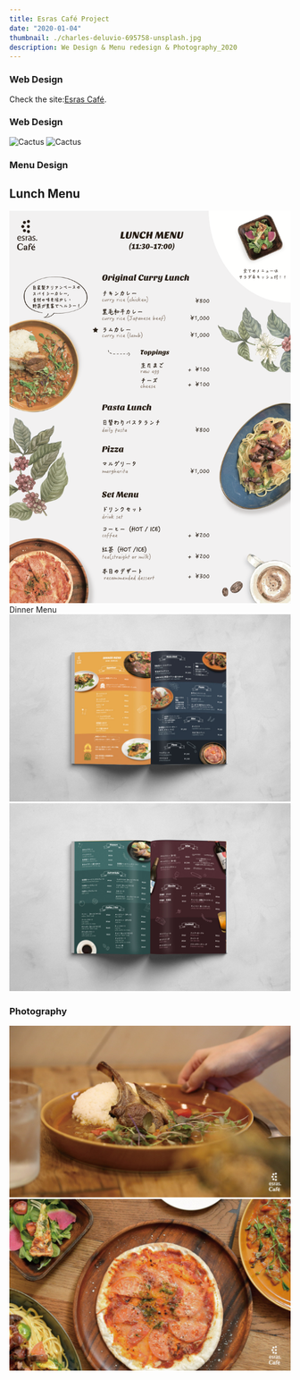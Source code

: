 ```yaml
---
title: Esras Café Project
date: "2020-01-04"
thumbnail: ./charles-deluvio-695758-unsplash.jpg
description: We Design & Menu redesign & Photography_2020
---
```

### Web Design
Check the site:<a href="https://foodwebpage.netlify.app">Esras Café</a>.
### Web Design
![Cactus](./01.png)
![Cactus](./02.png)
### Menu Design
## Lunch Menu
![Cactus](./03.png)
Dinner Menu
![Cactus](./charles-deluvio-695732-unsplash.jpg)
![Cactus](./charles-deluvio-695757-unsplash.jpg)
### Photography
![Cactus](./charles-deluvio-695736-unsplash.jpg)
![Cactus](./web_homepage_3.jpg)




